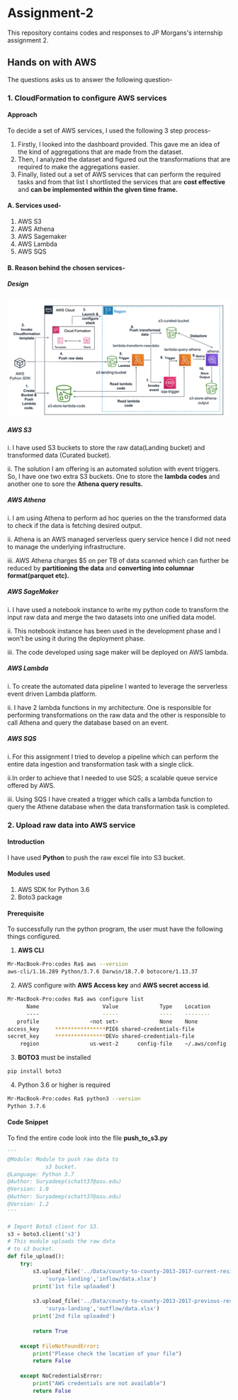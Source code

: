 # Assignment-2

This repository contains codes and responses to JP Morgans's internship assignment 2.

## Hands on with AWS

The questions asks us to answer the following question-
### 1. CloudFormation to configure AWS services
#### Approach
To decide a set of AWS services, I used the following 3 step process-
1. Firstly, I looked into the dashboard provided. This gave me an idea of the kind of aggregations that are made from the dataset.
2. Then, I analyzed the dataset and figured out the transformations that are required to make the aggregations easier. 
3. Finally, listed out a set of AWS services that can perform the required tasks and from that list I shortlisted the services that are **cost effective** and **can be implemented within the given time frame.**
#### A. Services used-
1. AWS S3
2. AWS Athena
3. AWS Sagemaker
4. AWS Lambda
5. AWS SQS

#### B. Reason behind the chosen services-
##### Design
![Architecture Diagram](/Screen%20Shot%202020-03-12%20at%203.02.53%20AM.png)
##### AWS S3
i. I have used S3 buckets to store the raw data(Landing bucket) and transformed data (Curated bucket).

ii. The solution I am offering is an automated solution with event triggers. So, I have one two extra S3 buckets. One to store the **lambda codes** and another one to sore the **Athena query results.**

##### AWS Athena
i. I am using Athena to perform ad hoc queries on the the transformed data to check if the data is fetching desired output.

ii. Athena is an AWS managed serverless query service hence I did not need to manage the underlying infrastructure.

iii. AWS Athena charges $5 on per TB of data scanned which can further be reduced by **partitioning the data** and **converting into columnar format(parquet etc).**
##### AWS SageMaker
i. I have used a notebook instance to write my python code to transform the input raw data and merge the two datasets into one unified data model.

ii. This notebook instance has been used in the development phase and I won't be using it during the deployment phase.

iii. The code developed using sage maker will be deployed on AWS lambda.
##### AWS Lambda
i. To create the automated data pipeline I wanted to leverage the serverless event driven Lambda platform.

ii. I have 2 lambda functions in my architecture. One is responsible for performing transformations on the raw data and the other is responsible to call Athena and query the database based on an event.
##### AWS SQS
i. For this assignment I tried to develop a pipeline which can perform the entire data ingestion and transformation task with a single click.

ii.In order to achieve that I needed to use SQS; a scalable queue service offered by AWS. 

iii. Using SQS I have created a trigger which calls a lambda function to query the Athene database when the data transformation task is completed.

### 2. Upload raw data into AWS service
#### Introduction
I have used **Python** to push the raw excel file into S3 bucket.
#### Modules used
1. AWS SDK for Python 3.6
2. Boto3 package

#### Prerequisite
To successfully run the python program, the user must have the following things configured.
1. **AWS CLI**
```bash
Mr-MacBook-Pro:codes Ra$ aws --version
aws-cli/1.16.289 Python/3.7.6 Darwin/18.7.0 botocore/1.13.37
```
2. AWS configure with **AWS Access key** and **AWS secret access id**.
```bash
Mr-MacBook-Pro:codes Ra$ aws configure list
      Name                    Value             Type    Location
      ----                    -----             ----    --------
   profile                <not set>             None    None
access_key     ****************PIE6 shared-credentials-file    
secret_key     ****************DEVo shared-credentials-file    
    region                us-west-2      config-file    ~/.aws/config
```
3. **BOTO3** must be installed
```bash
pip install boto3
```
4. Python 3.6 or higher is required
```bash
Mr-MacBook-Pro:codes Ra$ python3 --version
Python 3.7.6
```
#### Code Snippet
To find the entire code look into the file **push_to_s3.py**
```python
'''
@Module: Module to push raw data to
			s3 bucket.
@Language: Python 3.7
@Author: Suryadeep(schatt37@asu.edu)
@Version: 1.0
@Author: Suryadeep(schatt37@asu.edu)
@Version: 1.2
'''

# Import Boto3 client for S3.
s3 = boto3.client('s3')
# This module uploads the raw data
# to s3 bucket.
def file_upload():
	try:
		s3.upload_file('../Data/county-to-county-2013-2017-current-residence-sort.xlsx', 
			'surya-landing','inflow/data.xlsx')
		print('1st file uploaded')
		
		s3.upload_file('../Data/county-to-county-2013-2017-previous-residence-sort.xlsx', 
			'surya-landing','outflow/data.xlsx')
		print('2nd file uploaded')
		
		return True
	
	except FileNotFoundError:
		print("Please check the location of your file")
		return False
	
	except NoCredentialsError:
		print("AWS credentials are not available")
		return False
```
